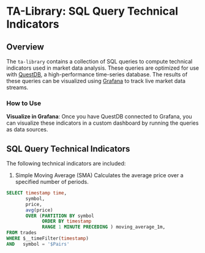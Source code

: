 # TA-Library: SQL Query Technical Indicators

## Overview
The `ta-library` contains a collection of SQL queries to compute technical indicators used in  market data analysis. These queries are optimized for use with [QuestDB](https://questdb.io/), a high-performance time-series database. The results of these queries can be visualized using [Grafana](https://grafana.com/) to track live market data streams.



### How to Use

**Visualize in Grafana**: Once you have QuestDB connected to Grafana, you can visualize these indicators in a custom dashboard by running the queries as data sources.



## SQL Query Technical Indicators
The following technical indicators are included:

1. Simple Moving Average (SMA)
Calculates the average price over a specified number of periods.

```sql
SELECT timestamp time,
       symbol,
       price,
       avg(price)
       OVER (PARTITION BY symbol
             ORDER BY timestamp
             RANGE 1 MINUTE PRECEDING ) moving_average_1m,
FROM trades
WHERE $__timeFilter(timestamp)
AND   symbol = '$Pairs'
```